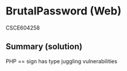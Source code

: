 # BrutalPassword (Web)
CSCE604258

## Summary (solution)

PHP == sign has type juggling vulnerabilities
